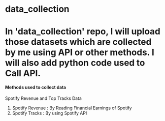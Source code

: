 # data_collection
<h1>In 'data_collection' repo, I will upload those datasets which are collected by me using API or other methods. I will also add python code used to Call API.</h1>

<h4>Methods used to collect data</h4>
<p> Spotify Revenue and Top Tracks Data</p>
<ol>
  <li>Spotify Revenue : By Reading Financial Earnings of Spotify</li>
  <li>Spotify Tracks : By using Spotify API</li>
</ol>
